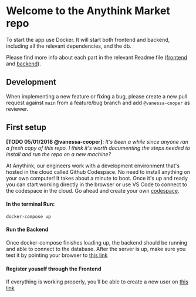 # Welcome to the Anythink Market repo

To start the app use Docker. It will start both frontend and backend, including all the relevant dependencies, and the db.

Please find more info about each part in the relevant Readme file ([frontend](frontend/readme.md) and [backend](backend/README.md)).

## Development

When implementing a new feature or fixing a bug, please create a new pull request against `main` from a feature/bug branch and add `@vanessa-cooper` as reviewer.

## First setup

**[TODO 05/01/2018 @vanessa-cooper]:** _It's been a while since anyone ran a fresh copy of this repo. I think it's worth documenting the steps needed to install and run the repo on a new machine?_

At Anythink, our engineers work with a development environment that's hosted in the cloud called Github Codespace. No need to install anything on your own computer! It takes about a minute to boot. Once it's up and ready you can start working directly in the browser or use VS Code to connect to the codespace in the cloud. Go ahead and create your own [codespace](https://github.com/codespaces/new?hide_repo_select=true&ref=main&repo=557845410).

#### In the terminal Run:
```
docker-compose up
```

#### Run the Backend
Once docker-compose finishes loading up, the backend should be running and able to connect to the database. After the server is up, make sure you test it by pointing your browser to [this link](https://raoakif-silver-fiesta-w4xp9g7j5g2w64-3000.githubpreview.dev/api/ping)

#### Register youself through the Frontend
If everything is working properly, you’ll be able to create a new user on [this link](https://raoakif-silver-fiesta-w4xp9g7j5g2w64-3001.githubpreview.dev/register)

